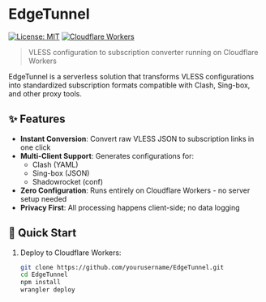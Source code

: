 # EdgeTunnel 

[![License: MIT](https://img.shields.io/badge/License-MIT-yellow.svg)](https://opensource.org/licenses/MIT)
[![Cloudflare Workers](https://img.shields.io/badge/Cloudflare-Workers-orange)](https://workers.cloudflare.com)

> VLESS configuration to subscription converter running on Cloudflare Workers

EdgeTunnel is a serverless solution that transforms VLESS configurations into standardized subscription formats compatible with Clash, Sing-box, and other proxy tools.

## ✨ Features

- **Instant Conversion**: Convert raw VLESS JSON to subscription links in one click
- **Multi-Client Support**: Generates configurations for:
  - Clash (YAML)
  - Sing-box (JSON) 
  - Shadowrocket (conf)
- **Zero Configuration**: Runs entirely on Cloudflare Workers - no server setup needed
- **Privacy First**: All processing happens client-side; no data logging

## 🚀 Quick Start

1. Deploy to Cloudflare Workers:
   ```bash
   git clone https://github.com/yourusername/EdgeTunnel.git
   cd EdgeTunnel
   npm install
   wrangler deploy
